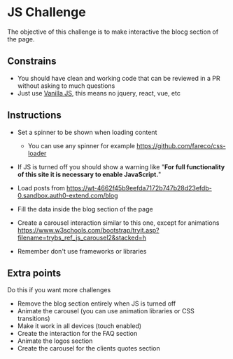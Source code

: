 # JS Challenge

The objective of this challenge is to make interactive the blocg section of the page.

## Constrains
- You should have clean and working code that can be reviewed in a PR without asking to much questions
- Just use [Vanilla JS](http://vanilla-js.com/), this means no jquery, react, vue, etc

## Instructions
- Set a spinner to be shown when loading content
  - You can use any spinner for example https://github.com/fareco/css-loader
- If JS is turned off you should show a warning like "**For full functionality of this site it is necessary to enable JavaScript.**"
- Load posts from https://wt-4662f45b9eefda7172b747b28d23efdb-0.sandbox.auth0-extend.com/blog
- Fill the data inside the blog section of the page

- Create a carousel interaction similar to this one, except for animations https://www.w3schools.com/bootstrap/tryit.asp?filename=trybs_ref_js_carousel2&stacked=h

- Remember don't use frameworks or libraries

## Extra points
Do this if you want more challenges
- Remove the blog section entirely when JS is turned off
- Animate the carousel (you can use animation libraries or CSS transitions)
- Make it work in all devices (touch enabled)
- Create the interaction for the FAQ section
- Animate the logos section
- Create the carousel for the clients quotes section
